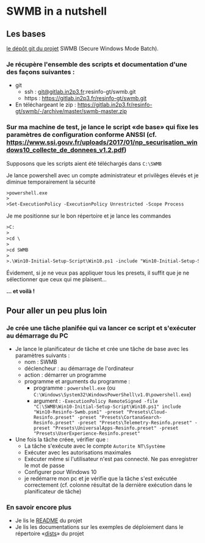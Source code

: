 # SWMB in a nutshell

## Les bases

[le dépôt git du projet](https://gitlab.in2p3.fr/resinfo-gt/swmb) SWMB
(Secure Windows Mode Batch).

### Je récupère l'ensemble des scripts et documentation d'une des façons suivantes :

* git
   * ssh : git@gitlab.in2p3.fr:resinfo-gt/swmb.git
   * https : https://gitlab.in2p3.fr/resinfo-gt/swmb.git 
* En téléchargeant le zip : https://gitlab.in2p3.fr/resinfo-gt/swmb/-/archive/master/swmb-master.zip

### Sur ma machine de test, je lance le script «de base» qui fixe les paramètres de configuration conforme ANSSI (cf. https://www.ssi.gouv.fr/uploads/2017/01/np_securisation_windows10_collecte_de_donnees_v1.2.pdf) 

Supposons que les scripts aient été téléchargés dans `C:\SWMB`

Je lance powershell avec un compte administrateur et privilèges élevés et je diminue temporairement la sécurité

```ps
>powershell.exe
>
>Set-ExecutionPolicy -ExecutionPolicy Unrestricted -Scope Process
```

Je me positionne sur le bon répertoire et je lance les commandes

```ps
>C:
>
>cd \
>
>cd SWMB
>
>.\Win10-Initial-Setup-Script\Win10.ps1 -include "Win10-Initial-Setup-Script\Win10.psm1" -include "Win10-Resinfo-Swmb.psm1" -preset "Presets\Cloud-Resinfo.preset" -preset "Presets\CortanaSearch-Resinfo.preset" -preset "Presets\Telemetry-Resinfo.preset" -preset "Presets\UniversalApps-Resinfo.preset" -preset "Presets\UserExperience-Resinfo.preset"
```

Évidement, si je ne veux pas appliquer tous les presets, il suffit que je ne sélectionner que ceux qui me plaisent...

**... et voilà !**

## Pour aller un peu plus loin

### Je crée une tâche planifée qui va lancer ce script et s'exécuter au démarrage du PC

* Je lance le planificateur de tâche et crée une tâche de base avec les paramètres suivants :
   * nom : SWMB
   * déclencheur : au démarrage de l'ordinateur
   * action : démarrer un programme
   * programme et arguments du programme :
      * programme : `powershell.exe` (ou `C:\Windows\System32\WindowsPowerShell\v1.0\powershell.exe`)
      * argument : `-ExecutionPolicy RemoteSigned -file "C:\SWMB\Win10-Initial-Setup-Script\Win10.ps1" include "Win10-Resinfo-Swmb.psm1" -preset "Presets\Cloud-Resinfo.preset" -preset "Presets\CortanaSearch-Resinfo.preset" -preset "Presets\Telemetry-Resinfo.preset" -preset "Presets\UniversalApps-Resinfo.preset" -preset "Presets\UserExperience-Resinfo.preset"`
* Une fois la tâche créee, vérifier que :
   * La tâche s'exécute avec le compte `Autorite NT\Système`
   * Exécuter avec les autorisations maximales
   * Exécuter même si l'utilisateur n'est pas connecté. Ne pas enregistrer le mot de passe
   * Configurer pour Windows 10
   * je redémarre mon pc et je vérifie que la tâche s'est exécutée correctement (cf. colonne résultat de la dernière exécution dans le planificateur de tâche)

### En savoir encore plus

* Je lis le [README](../../README.md) du projet 
* Je lis les documentations sur les exemples de déploiement dans le répertoire «[dists](../)» du projet
